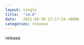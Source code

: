 ```yaml
---
layout: single
title:  "v4.0"
date:   2021-09-30 17:17:24 +0800
categories: release
---
```

release
